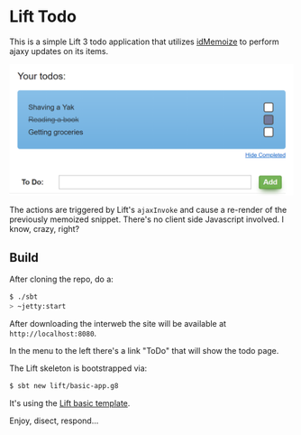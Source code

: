 # Lift Todo

This is a simple Lift 3 todo application that
utilizes [idMemoize](https://lift.la/blog/shtmlidmemoize-simple-ajax-updating)
to perform ajaxy updates on its items.

![Nothing fancy here](doc/Todos.png)

The actions are triggered by Lift's `ajaxInvoke` and cause a re-render
of the previously memoized snippet. 
There's no client side Javascript involved. I know, crazy, right?

## Build

After cloning the repo, do a:

````bash
$ ./sbt
> ~jetty:start

````

After downloading the interweb the site will be available at `http://localhost:8080`.

In the menu to the left there's a link "ToDo" that will show the todo page.

The Lift skeleton is bootstrapped via:

````bash
$ sbt new lift/basic-app.g8

````
It's using the [Lift basic template](https://github.com/lift/basic-app.g8).

Enjoy, disect, respond...
